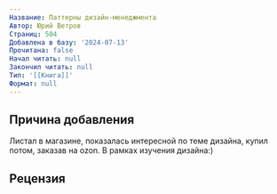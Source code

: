 ```yaml
---
Название: Паттерны дизайн-менеджмента
Автор: Юрий Ветров
Страниц: 504
Добавлена в базу: '2024-07-13'
Прочитана: false
Начал читать: null
Закончил читать: null
Тип: '[[Книга]]'
Формат: null
---
```

## Причина добавления

Листал в магазине, показалась интересной по теме дизайна, купил потом, заказав на ozon. В рамках изучения дизайна:)

## Рецензия